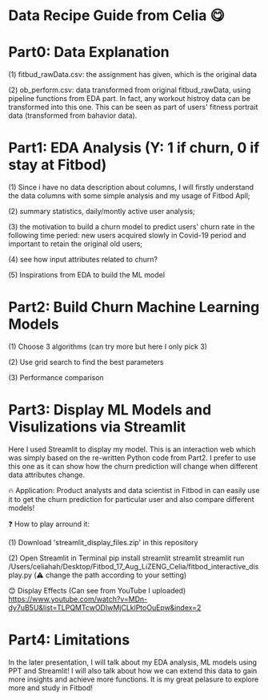 # Data Recipe Guide from Celia 😋

# Part0: Data Explanation
(1) fitbud_rawData.csv: the assignment has given, which is the original data

(2) ob_perform.csv: data transformed from original fitbud_rawData, using pipeline functions from EDA part. In fact, any workout histroy data can be transformed into this one. This can be seen as part of users' fitness portrait data (transformed from bahavior data).

# Part1: EDA Analysis (Y: 1 if churn, 0 if stay at Fitbod)
(1) Since i have no data description about columns, I will firstly understand the data columns with some simple analysis and my usage of Fitbod Apll;

(2) summary statistics, daily/montly active user analysis; 

(3) the motivation to build a churn model to predict users' churn rate in the following time peried: new users acquired slowly in Covid-19 period and important to retain the original old users;

(4) see how input attributes related to churn?

(5) Inspirations from EDA to build the ML model

# Part2: Build Churn Machine Learning Models
(1) Choose 3 algorithms (can try more but here I only pick 3)

(2) Use grid search to find the best parameters

(3) Performance comparison

# Part3: Display ML Models and Visulizations via Streamlit
  Here I used Streamlit to display my model. This is an interaction web which was simply based on the re-written Python code from Part2. I prefer to use this one as it can show how the churn prediction will change when different data attributes change.
  
  🔥 Application: Product analysts and data scientist in Fitbod in can easily use it to get the churn prediction for particular user and also compare different models!
  
  ❓ How to play arround it:
  
  (1) Download 'streamlit_display_files.zip' in this repository
  
  (2) Open Streamlit in Terminal
  pip install streamlit
  streamlit
  streamlit run /Users/celiahah/Desktop/Fitbod_17_Aug_LiZENG_Celia/fitbod_interactive_display.py  (⚠️ change the path according to your setting)
  
  😊 Display Effects (Can see from YouTube I uploaded)
  https://www.youtube.com/watch?v=MDn-dy7uB5U&list=TLPQMTcwODIwMjCLklPtoOuEpw&index=2
  
  
# Part4: Limitations
  In the later presentation, I will talk about my EDA analysis, ML models using PPT and Streamlit! I will also talk about how we can extend this data to gain more insights and achieve more functions. It is my great pelasure to explore more and study in Fitbod!

